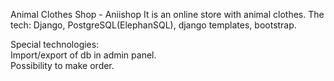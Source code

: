 Animal Clothes Shop - Aniishop
It is an online store with animal clothes.
The tech: Django, PostgreSQL(ElephanSQL), django templates, bootstrap.

Special technologies:  
Import/export of db in admin panel.  
Possibility to make order.
